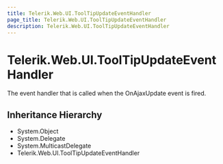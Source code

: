 ```yaml
---
title: Telerik.Web.UI.ToolTipUpdateEventHandler
page_title: Telerik.Web.UI.ToolTipUpdateEventHandler
description: Telerik.Web.UI.ToolTipUpdateEventHandler
---
```


# Telerik.Web.UI.ToolTipUpdateEventHandler

The event handler that is called when the OnAjaxUpdate event is fired.

## Inheritance Hierarchy

* System.Object
* System.Delegate
* System.MulticastDelegate
* Telerik.Web.UI.ToolTipUpdateEventHandler

